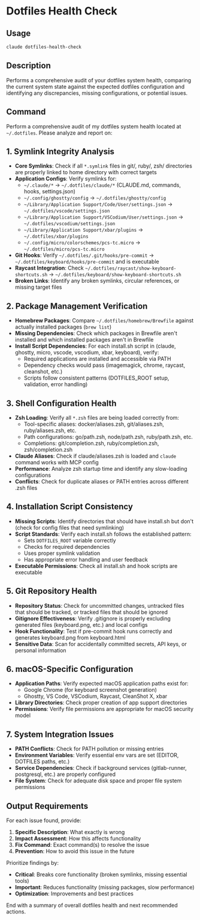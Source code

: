# Dotfiles Health Check

## Usage
```bash
claude dotfiles-health-check
```

## Description
Performs a comprehensive audit of your dotfiles system health, comparing the current system state against the expected dotfiles configuration and identifying any discrepancies, missing configurations, or potential issues.

## Command

Perform a comprehensive audit of my dotfiles system health located at `~/.dotfiles`. Please analyze and report on:

## 1. Symlink Integrity Analysis
- **Core Symlinks**: Check if all `*.symlink` files in git/, ruby/, zsh/ directories are properly linked to home directory with correct targets
- **Application Configs**: Verify symlinks for:
  - `~/.claude/*` → `~/.dotfiles/claude/*` (CLAUDE.md, commands, hooks, settings.json)  
  - `~/.config/ghostty/config` → `~/.dotfiles/ghostty/config`
  - `~/Library/Application Support/Code/User/settings.json` → `~/.dotfiles/vscode/settings.json`
  - `~/Library/Application Support/VSCodium/User/settings.json` → `~/.dotfiles/vscodium/settings.json`
  - `~/Library/Application Support/xbar/plugins` → `~/.dotfiles/xbar/plugins`
  - `~/.config/micro/colorschemes/pcs-tc.micro` → `~/.dotfiles/micro/pcs-tc.micro`
- **Git Hooks**: Verify `~/.dotfiles/.git/hooks/pre-commit` → `~/.dotfiles/keyboard/hooks/pre-commit` and is executable
- **Raycast Integration**: Check `~/.dotfiles/raycast/show-keyboard-shortcuts.sh` → `~/.dotfiles/keyboard/show-keyboard-shortcuts.sh`
- **Broken Links**: Identify any broken symlinks, circular references, or missing target files

## 2. Package Management Verification  
- **Homebrew Packages**: Compare `~/.dotfiles/homebrew/Brewfile` against actually installed packages (`brew list`)
- **Missing Dependencies**: Check which packages in Brewfile aren't installed and which installed packages aren't in Brewfile
- **Install Script Dependencies**: For each install.sh script in (claude, ghostty, micro, vscode, vscodium, xbar, keyboard), verify:
  - Required applications are installed and accessible via PATH
  - Dependency checks would pass (imagemagick, chrome, raycast, cleanshot, etc.)
  - Scripts follow consistent patterns (DOTFILES_ROOT setup, validation, error handling)

## 3. Shell Configuration Health
- **Zsh Loading**: Verify all `*.zsh` files are being loaded correctly from:
  - Tool-specific aliases: docker/aliases.zsh, git/aliases.zsh, ruby/aliases.zsh, etc.
  - Path configurations: go/path.zsh, node/path.zsh, ruby/path.zsh, etc.  
  - Completions: git/completion.zsh, ruby/completion.zsh, zsh/completion.zsh
- **Claude Aliases**: Check if claude/aliases.zsh is loaded and `claude` command works with MCP config
- **Performance**: Analyze zsh startup time and identify any slow-loading configurations
- **Conflicts**: Check for duplicate aliases or PATH entries across different .zsh files

## 4. Installation Script Consistency
- **Missing Scripts**: Identify directories that should have install.sh but don't (check for config files that need symlinking)
- **Script Standards**: Verify each install.sh follows the established pattern:
  - Sets `DOTFILES_ROOT` variable correctly
  - Checks for required dependencies  
  - Uses proper symlink validation
  - Has appropriate error handling and user feedback
- **Executable Permissions**: Check all install.sh and hook scripts are executable

## 5. Git Repository Health
- **Repository Status**: Check for uncommitted changes, untracked files that should be tracked, or tracked files that should be ignored
- **Gitignore Effectiveness**: Verify .gitignore is properly excluding generated files (keyboard.png, etc.) and local configs
- **Hook Functionality**: Test if pre-commit hook runs correctly and generates keyboard.png from keyboard.html
- **Sensitive Data**: Scan for accidentally committed secrets, API keys, or personal information

## 6. macOS-Specific Configuration
- **Application Paths**: Verify expected macOS application paths exist for:
  - Google Chrome (for keyboard screenshot generation)
  - Ghostty, VS Code, VSCodium, Raycast, CleanShot X, xbar
- **Library Directories**: Check proper creation of app support directories
- **Permissions**: Verify file permissions are appropriate for macOS security model

## 7. System Integration Issues
- **PATH Conflicts**: Check for PATH pollution or missing entries
- **Environment Variables**: Verify essential env vars are set (EDITOR, DOTFILES paths, etc.)
- **Service Dependencies**: Check if background services (gitlab-runner, postgresql, etc.) are properly configured
- **File System**: Check for adequate disk space and proper file system permissions

## Output Requirements
For each issue found, provide:
1. **Specific Description**: What exactly is wrong
2. **Impact Assessment**: How this affects functionality  
3. **Fix Command**: Exact command(s) to resolve the issue
4. **Prevention**: How to avoid this issue in the future

Prioritize findings by:
- **Critical**: Breaks core functionality (broken symlinks, missing essential tools)
- **Important**: Reduces functionality (missing packages, slow performance)  
- **Optimization**: Improvements and best practices

End with a summary of overall dotfiles health and next recommended actions.